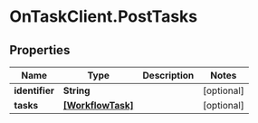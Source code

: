 # OnTaskClient.PostTasks

## Properties
Name | Type | Description | Notes
------------ | ------------- | ------------- | -------------
**identifier** | **String** |  | [optional] 
**tasks** | [**[WorkflowTask]**](WorkflowTask.md) |  | [optional] 


